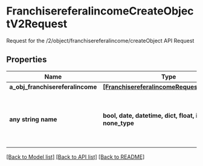 # FranchisereferalincomeCreateObjectV2Request

Request for the /2/object/franchisereferalincome/createObject API Request

## Properties
Name | Type | Description | Notes
------------ | ------------- | ------------- | -------------
**a_obj_franchisereferalincome** | [**[FranchisereferalincomeRequestCompound]**](FranchisereferalincomeRequestCompound.md) |  | 
**any string name** | **bool, date, datetime, dict, float, int, list, str, none_type** | any string name can be used but the value must be the correct type | [optional]

[[Back to Model list]](../README.md#documentation-for-models) [[Back to API list]](../README.md#documentation-for-api-endpoints) [[Back to README]](../README.md)


